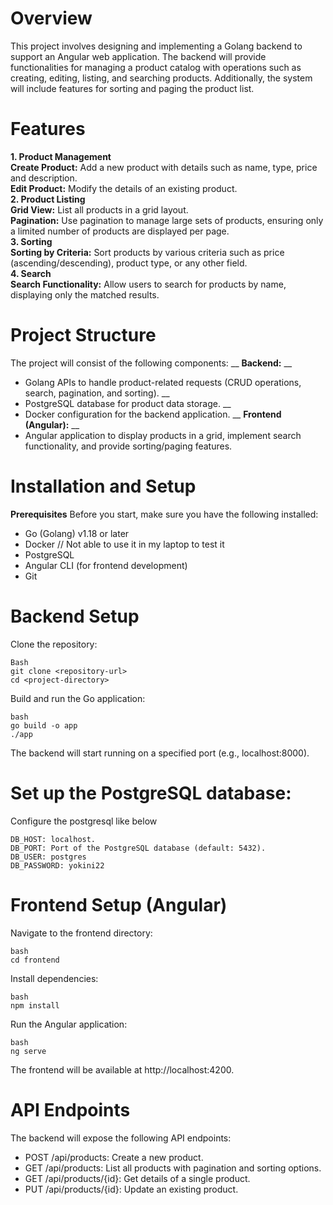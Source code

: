 # Overview
This project involves designing and implementing a Golang backend to support an Angular web application. The backend will provide functionalities for managing a product catalog with operations such as creating, editing, listing, and searching products. Additionally, the system will include features for sorting and paging the product list.

# Features
**1. Product Management** \
**Create Product:** Add a new product with details such as name, type, price and  description. \
**Edit Product:** Modify the details of an existing product. \
**2. Product Listing** \
**Grid View:** List all products in a grid layout. \
**Pagination:** Use pagination to manage large sets of products, ensuring only a limited number of products are displayed per page. \
**3. Sorting** \
**Sorting by Criteria:** Sort products by various criteria such as price (ascending/descending), product type, or any other field. \
**4. Search** \
**Search Functionality:** Allow users to search for products by name, displaying only the matched results.

# Project Structure
The project will consist of the following components: __
**Backend:** __
  - Golang APIs to handle product-related requests (CRUD operations, search, pagination, and sorting). __
  -	PostgreSQL database for product data storage. __
  -	Docker configuration for the backend application. __
**Frontend (Angular):** __
  -	Angular application to display products in a grid, implement search functionality, and provide sorting/paging features.

# Installation and Setup
**Prerequisites**
Before you start, make sure you have the following installed:

-  	Go (Golang) v1.18 or later
-  	Docker  // Not able to use it in my laptop to test it
-  	PostgreSQL 
-  	Angular CLI (for frontend development)
-  	Git 

# Backend Setup
Clone the repository:
```
Bash
git clone <repository-url>
cd <project-directory>
```
Build and run the Go application:
```
bash
go build -o app
./app
```
The backend will start running on a specified port (e.g., localhost:8000).

# Set up the PostgreSQL database:
Configure the postgresql like below
```
DB_HOST: localhost.
DB_PORT: Port of the PostgreSQL database (default: 5432).
DB_USER: postgres
DB_PASSWORD: yokini22
```

# Frontend Setup (Angular)
Navigate to the frontend directory:
```
bash
cd frontend
```
Install dependencies:
```
bash
npm install
```

Run the Angular application:
```
bash
ng serve
```
The frontend will be available at http://localhost:4200.

# API Endpoints
The backend will expose the following API endpoints:

- POST /api/products: Create a new product.
- GET /api/products: List all products with pagination and sorting options.
- GET /api/products/{id}: Get details of a single product.
- PUT /api/products/{id}: Update an existing product.
